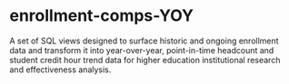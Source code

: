# enrollment-comps-YOY
A set of SQL views designed to surface historic and ongoing enrollment data and transform it into year-over-year, point-in-time headcount and student credit hour trend data for higher education institutional research and effectiveness analysis.
